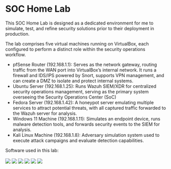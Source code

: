 # SOC Home Lab

This SOC Home Lab is designed as a dedicated environment for me to simulate, test, and refine security solutions prior to their deployment in production.

The lab comprises five virtual machines running on VirtualBox, each configured to perform a distinct role within the security operations workflow. <br>
- pfSense Router (192.168.1.1): Serves as the network gateway, routing traffic from the WAN port into VirtualBox’s internal network. It runs a firewall and IDS/IPS powered by Snort, supports VPN management, and can create a DMZ to isolate and protect internal systems.
- Ubuntu Server (192.168.1.25): Runs Wazuh SIEM/XDR for centralized security operations management, serving as the primary system overseeing the Security Operations Center (SoC)
- Fedora Server (192.168.1.42): A honeypot server emulating multiple services to attract potential threats, with all captured traffic forwarded to the Wazuh server for analysis.
- Windows 11 Machine (192.168.1.11): Simulates an endpoint device, runs malware detection tools, and forwards security events to the SIEM for analysis.
- Kali Linux Machine (192.168.1.8): Adversary simulation system used to execute attack campaigns and evaluate detection capabilities.
  
Software used in this lab: <br><br>
<a href="https://www.kali.org/"><img src="https://img.shields.io/badge/Kali_Linux-557C94?logo=linux&logoColor=white&style=for-the-badge" /></a>
<a href="https://www.virtualbox.org/"><img src="https://img.shields.io/badge/VirtualBox-blue?logo=virtualbox&logoColor=white" /></a> 
<a href="https://ubuntu.com/"><img src="https://img.shields.io/badge/Ubuntu-E95420?logo=ubuntu&logoColor=white" /></a>
<a href="https://www.microsoft.com/en-us/software-download/windows11"><img src="https://img.shields.io/badge/Windows%2011-0078D6?logo=windows&logoColor=white" /></a>
<a href="https://fedoraproject.org/"><img src="https://img.shields.io/badge/Fedora-294172?logo=fedora&logoColor=white" /></a>
<a href="https://www.pfsense.org/"><img src="https://img.shields.io/badge/pfSense-394B5A?logo=pfsense&logoColor=white" /></a>

